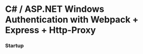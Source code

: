C# / ASP.NET Windows Authentication with Webpack + Express + Http-Proxy
=======================

### Startup